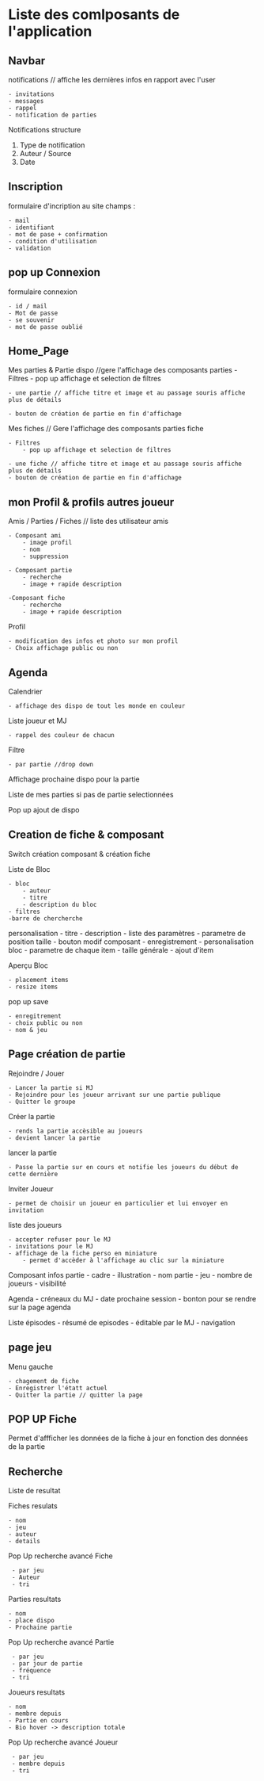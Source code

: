 # Liste des comlposants de l'application

## Navbar

notifications // affiche les dernières infos en rapport avec l'user

    - invitations
    - messages
    - rappel
    - notification de parties

Notifications structure

1. Type de notification
2. Auteur / Source
3. Date

## Inscription

formulaire d'incription au site champs :

    - mail 
    - identifiant
    - mot de pase + confirmation
    - condition d'utilisation
    - validation 

## pop up Connexion

formulaire connexion 

    - id / mail
    - Mot de passe
    - se souvenir
    - mot de passe oublié

## Home_Page

Mes parties & Partie dispo //gere l'affichage des composants parties
    - Filtres
        - pop up affichage et selection de filtres
    
    - une partie // affiche titre et image et au passage souris affiche plus de détails
   
    - bouton de création de partie en fin d'affichage

Mes fiches // Gere l'affichage des composants parties
    fiche

    - Filtres
        - pop up affichage et selection de filtres

    - une fiche // affiche titre et image et au passage souris affiche plus de détails
    - bouton de création de partie en fin d'affichage

## mon Profil & profils autres joueur 

Amis / Parties / Fiches  // liste des utilisateur amis

    - Composant ami
        - image profil
        - nom
        - suppression

    - Composant partie
        - recherche 
        - image + rapide description

    -Composant fiche
        - recherche
        - image + rapide description

Profil 
    
    - modification des infos et photo sur mon profil
    - Choix affichage public ou non 

## Agenda

Calendrier 
    
    - affichage des dispo de tout les monde en couleur

Liste joueur et MJ

    - rappel des couleur de chacun

Filtre 

    - par partie //drop down

Affichage prochaine dispo pour la partie 

Liste de mes parties si pas de partie selectionnées

Pop up ajout de dispo

## Creation de fiche & composant

Switch création composant & création fiche

Liste de Bloc

    - bloc
        - auteur 
        - titre 
        - description du bloc 
    - filtres
    -barre de chercherche

personalisation
    - titre
    - description 
    - liste des paramètres
        - parametre de position taille
    - bouton modif composant
    - enregistrement
    - personalisation bloc 
        - parametre de chaque item
        - taille générale
        - ajout d'item

Aperçu Bloc

    - placement items 
    - resize items

pop up save

    - enregitrement 
    - choix public ou non 
    - nom & jeu

## Page création de partie

Rejoindre / Jouer
    
    - Lancer la partie si MJ
    - Rejoindre pour les joueur arrivant sur une partie publique
    - Quitter le groupe 

Créer la partie 
    
    - rends la partie accèsible au joueurs 
    - devient lancer la partie

lancer la partie

    - Passe la partie sur en cours et notifie les joueurs du début de cette dernière

Inviter Joueur

    - permet de choisir un joueur en particulier et lui envoyer en invitation 


liste des joueurs

    - accepter refuser pour le MJ
    - invitations pour le MJ
    - affichage de la fiche perso en miniature
        - permet d'accèder à l'affichage au clic sur la miniature


Composant infos partie
    - cadre
    - illustration 
    - nom partie 
    - jeu
    - nombre de joueurs
    - visibilité

Agenda
    - créneaux du MJ
    - date prochaine session 
    - bonton pour se rendre sur la page agenda

Liste épisodes
    - résumé de episodes
    - éditable par le MJ
    - navigation

## page jeu

Menu gauche
    
    - chagement de fiche
    - Enregistrer l'étatt actuel
    - Quitter la partie // quitter la page 


## POP UP Fiche

Permet d'affficher les données de la fiche à jour en fonction des données de la partie

## Recherche 

Liste de resultat 

Fiches resulats

    - nom 
    - jeu
    - auteur 
    - details

Pop Up recherche avancé Fiche
     
     - par jeu 
     - Auteur
     - tri

Parties resultats

    - nom 
    - place dispo
    - Prochaine partie

Pop Up recherche avancé Partie
     
     - par jeu 
     - par jour de partie
     - fréquence
     - tri

Joueurs resultats

    - nom 
    - membre depuis
    - Partie en cours
    - Bio hover -> description totale

Pop Up recherche avancé Joueur
     
     - par jeu 
     - membre depuis
     - tri

